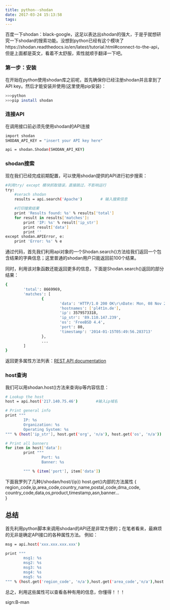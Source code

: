 ```yaml
---
title: python--shodan
date: 2017-03-24 15:13:58
tags:
---
```

百度一下shodan：black-google，这足以表达出shodan的强大，于是乎就想研究一下shodan的搜索功能。没想到python已经有这个模块了https://shodan.readthedocs.io/en/latest/tutorial.html#connect-to-the-api，但是上面都是英文，看着不太舒服，索性就顺手翻译一下吧。
### 第一步：安装
在开始在python使用shodan库之前呢，首先确保你已经注册shodan并且拿到了API key。然后才能安装并使用(这里使用pip安装)：
``` bash
>>>python
>>>pip install shodan
```
### 连接API
在调用接口前必须先使用shodan的API连接
``` bash
import shodan
SHODAN_API_KEY = "insert your API key here"

api = shodan.Shodan(SHODAN_API_KEY)
```
### shodan搜索
现在我们已经完成前期配置，可以使用shodan提供的API进行初步搜索：
``` bash
#利用try/ except 模块抓取错误，直接跳过，不影响运行
try:
    #serach shodan
    results = api.search('Apache')        # 输入搜索信息

    #打印搜索结果
    print 'Results found: %s' % results['total']
    for result in results['matches']:
        print 'IP: %s' % result['ip_str']
        print result['data']
        print ''
except shodan.APIError, e:
    print 'Error: %s' % e
```
通过代码，首先我们利用api对象的一个Shodan.search()方法给我们返回一个包含结果的字典信息；这里普通的shodan用户只能返回前100个结果。

同时，利用该对象函数还能返回更多的信息，下面是Shodan.search()返回的部分结果：
``` bash
{
        'total': 8669969,
        'matches': [
                {
                        'data': 'HTTP/1.0 200 OK\r\nDate: Mon, 08 Nov 2010 05:09:59 GMT\r\nSer...',
                        'hostnames': ['pl4t1n.de'],
                        'ip': 3579573318,
                        'ip_str': '89.110.147.239',
                        'os': 'FreeBSD 4.4',
                        'port': 80,
                        'timestamp': '2014-01-15T05:49:56.283713'
                },
                ...
        ]
}
```
返回更多属性方法列表：[REST API documentation](https://developer.shodan.io/api)
### host查询
我们可以用shodan.host()方法来查询ip等内容信息：
``` bash
# Lookup the host
host = api.host('217.140.75.46')        #输入ip域名

# Print general info
print """
        IP: %s
        Organization: %s
        Operating System: %s
""" % (host['ip_str'], host.get('org', 'n/a'), host.get('os', 'n/a'))

# Print all banners
for item in host['data']:
        print """
                Port: %s
                Banner: %s

        """ % (item['port'], item['data'])
```
下面我罗列了几种(/shodan/host/{ip})   host.get()内部的方法属性
{
region_code,ip,area_code,country_name,postal_code,dma_code,
country_code,data,os,product,timestamp,asn,banner...   
}

## 总结
首先利用python脚本来调用shodan的API还是非常方便的；在笔者看来，最麻烦的无非是确定API接口的各种属性方法。
例如：
``` bash
msg = api.host('xxx.xxx.xxx.xxx')

print """
        msg1: %s
        msg2: %s
        msg3: %s
        msg4: %s
        msg5: %s
""" % (host.get('region_code', 'n/a'),host.get('area_code','n/a'),host.get('asn', 'n/a'),host.get('product', 'n/a'),)

```
总之，利用这些属性可以查看各种有用的信息，你懂得！！！

sign:B-man
